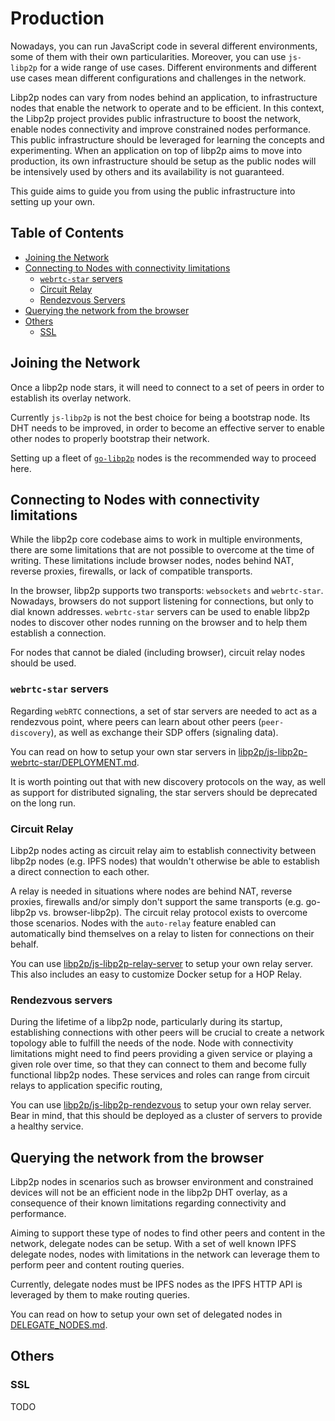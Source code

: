 # Production

Nowadays, you can run JavaScript code in several different environments, some of them with their own particularities. Moreover, you can use `js-libp2p` for a wide range of use cases. Different environments and different use cases mean different configurations and challenges in the network.

Libp2p nodes can vary from nodes behind an application, to infrastructure nodes that enable the network to operate and to be efficient. In this context, the Libp2p project provides public infrastructure to boost the network, enable nodes connectivity and improve constrained nodes performance. This public infrastructure should be leveraged for learning the concepts and experimenting. When an application on top of libp2p aims to move into production, its own infrastructure should be setup as the public nodes will be intensively used by others and its availability is not guaranteed.

This guide aims to guide you from using the public infrastructure into setting up your own.

## Table of Contents

* [Joining the Network](#joining-the-network)
* [Connecting to Nodes with connectivity limitations](#connecting-to-nodes-with-connectivity-limitations)
  * [`webrtc-star` servers](#webrtc-star-servers)
  * [Circuit Relay](#circuit-relay)
  * [Rendezvous Servers](#rendezvous-servers)
* [Querying the network from the browser](#querying-the-network-from-the-browser)
* [Others](#others)
  * [SSL](#ssl)

## Joining the Network

Once a libp2p node stars, it will need to connect to a set of peers in order to establish its overlay network.

Currently `js-libp2p` is not the best choice for being a bootstrap node. Its DHT needs to be improved, in order to become an effective server to enable other nodes to properly bootstrap their network.

Setting up a fleet of [`go-libp2p`](https://github.com/libp2p/go-libp2p) nodes is the recommended way to proceed here. 

## Connecting to Nodes with connectivity limitations

While the libp2p core codebase aims to work in multiple environments, there are some limitations that are not possible to overcome at the time of writing. These limitations include browser nodes, nodes behind NAT, reverse proxies, firewalls, or lack of compatible transports.

In the browser, libp2p supports two transports: `websockets` and `webrtc-star`. Nowadays, browsers do not support listening for connections, but only to dial known addresses. `webrtc-star` servers can be used to enable libp2p nodes to discover other nodes running on the browser and to help them establish a connection.

For nodes that cannot be dialed (including browser), circuit relay nodes should be used.

### `webrtc-star` servers

Regarding `webRTC` connections, a set of star servers are needed to act as a rendezvous point, where peers can learn about other peers (`peer-discovery`), as well as exchange their SDP offers (signaling data).

You can read on how to setup your own star servers in [libp2p/js-libp2p-webrtc-star/DEPLOYMENT.md](https://github.com/libp2p/js-libp2p-webrtc-star/blob/master/DEPLOYMENT.md).

It is worth pointing out that with new discovery protocols on the way, as well as support for distributed signaling, the star servers should be deprecated on the long run.

### Circuit Relay

Libp2p nodes acting as circuit relay aim to establish connectivity between libp2p nodes (e.g. IPFS nodes) that wouldn't otherwise be able to establish a direct connection to each other.

A relay is needed in situations where nodes are behind NAT, reverse proxies, firewalls and/or simply don't support the same transports (e.g. go-libp2p vs. browser-libp2p). The circuit relay protocol exists to overcome those scenarios. Nodes with the `auto-relay` feature enabled can automatically bind themselves on a relay to listen for connections on their behalf.

You can use [libp2p/js-libp2p-relay-server](https://github.com/libp2p/js-libp2p-relay-server) to setup your own relay server. This also includes an easy to customize Docker setup for a HOP Relay.

### Rendezvous servers

During the lifetime of a libp2p node, particularly during its startup, establishing connections with other peers will be crucial to create a network topology able to fulfill the needs of the node. Node with connectivity limitations might need to find peers providing a given service or playing a given role over time, so that they can connect to them and become fully functional libp2p nodes. These services and roles can range from circuit relays to application specific routing,

You can use [libp2p/js-libp2p-rendezvous](https://github.com/libp2p/js-libp2p-rendezvous) to setup your own relay server. Bear in mind, that this should be deployed as a cluster of servers to provide a healthy service.

## Querying the network from the browser

Libp2p nodes in scenarios such as browser environment and constrained devices will not be an efficient node in the libp2p DHT overlay, as a consequence of their known limitations regarding connectivity and performance.

Aiming to support these type of nodes to find other peers and content in the network, delegate nodes can be setup. With a set of well known IPFS delegate nodes, nodes with limitations in the network can leverage them to perform peer and content routing queries.

Currently, delegate nodes must be IPFS nodes as the IPFS HTTP API is leveraged by them to make routing queries.

You can read on how to setup your own set of delegated nodes in [DELEGATE_NODES.md](./DELEGATE_NODES.md).

## Others

### SSL

TODO
